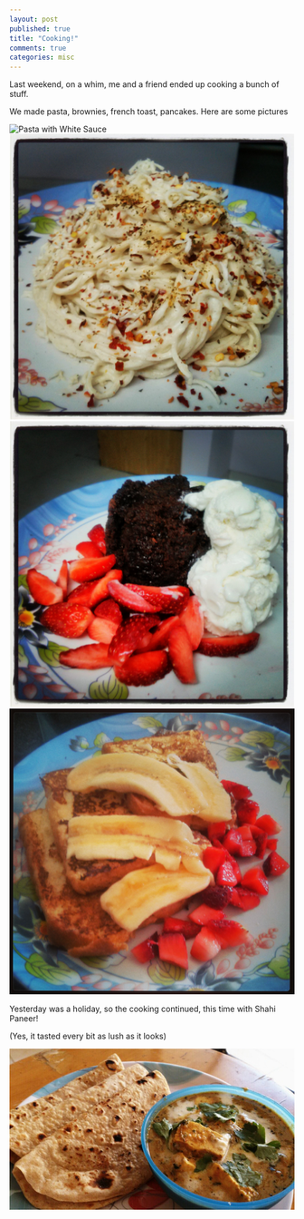 ```yaml
---
layout: post
published: true
title: "Cooking!"
comments: true
categories: misc
---
```


Last weekend, on a whim, me and a friend ended up cooking a bunch of stuff.

We made pasta, brownies, french toast, pancakes. Here are some pictures

![Pasta with White Sauce](https://www.dropbox.com/s/fv6faekiqtcbixa/IMG_20140111_210857.jpg)
![IMG_20140111_210857.jpg](/_posts/IMG_20140111_210857.jpg)
![IMG_20140111_233207.jpg](/_posts/IMG_20140111_233207.jpg)
![IMG_20140112_213642.jpg](/_posts/IMG_20140112_213642.jpg)

Yesterday was a holiday, so the cooking continued, this time with Shahi Paneer!

(Yes, it tasted every bit as lush as it looks)

![IMG_20140114_144634.jpg](/_posts/IMG_20140114_144634.jpg)